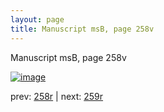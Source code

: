 ```yaml
---
layout: page
title: Manuscript msB, page 258v
---
```


Manuscript msB, page 258v

[![image](http://www.homermultitext.org/iipsrv?OBJ=IIP,1.0&FIF=/project/homer/pyramidal/deepzoom/hmt/vbbifolio/pending/vb_258v_259r.tif&WID=100&CVT=JPEG)](http://www.homermultitext.org/ict2/?urn=urn:cite2:hmt:vbbifolio.pending:vb_258v_259r)

prev:  [258r](../258r) | next:  [259r](../259r)

